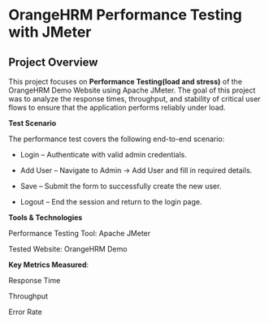 # OrangeHRM Performance Testing with JMeter

## Project Overview

This project focuses on **Performance Testing(load and stress)** of the OrangeHRM Demo Website
 using Apache JMeter.
The goal of this project was to analyze the response times, throughput, and stability of critical user flows to ensure that the application performs reliably under load.

 **Test Scenario**

The performance test covers the following end-to-end scenario:

* Login – Authenticate with valid admin credentials.

* Add User – Navigate to Admin → Add User and fill in required details.

* Save – Submit the form to successfully create the new user.

* Logout – End the session and return to the login page.

**Tools & Technologies**

Performance Testing Tool: Apache JMeter

Tested Website: OrangeHRM Demo

**Key Metrics Measured**:

Response Time

Throughput

Error Rate
